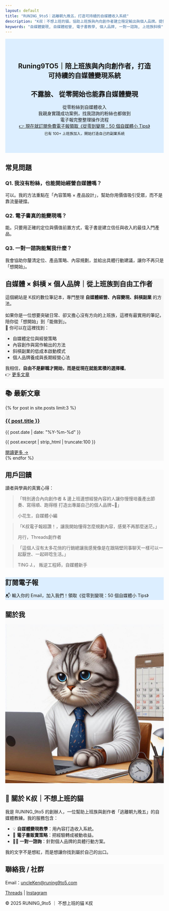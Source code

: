 ```yaml
---
layout: default
title: "RUNING_9to5｜逃離朝九晚五，打造可持續的自媒體收入系統"
description: "K叔｜不想上班的貓，協助上班族與內向創作者建立穩定輸出與個人品牌。提供自媒體變現教學、電子書販賣與一對一諮詢服務。"
keywords: "自媒體變現, 自媒體經營, 電子書教學, 個人品牌, 一對一諮詢, 上班族斜槓"
---
```



  <!-- Breadcrumb Schema -->
  <script type="application/ld+json">
  {
    "@context": "https://schema.org",
    "@type": "BreadcrumbList",
    "itemListElement": [
      { "@type": "ListItem", "position": 1, "name": "首頁", "item": "https://runing9to5.com" },
      { "@type": "ListItem", "position": 2, "name": "文章", "item": "https://runing9to5.com/articles/" }
    ]
  }
  </script>

  <!-- Author Schema -->
  <script type="application/ld+json">
  {
    "@context": "https://schema.org",
    "@type": "Person",
    "name": "K叔｜不想上班的貓",
    "description": "自媒體變現教練，協助上班族與內向創作者打造可持續的自媒體收入系統。",
    "url": "https://runing9to5.com",
    "sameAs": [
      "https://www.threads.net/@runing_9to5",
      "https://www.instagram.com/runing_9to5/"
    ],
    "knowsAbout": ["自媒體經營", "內容變現", "電子書製作", "個人品牌打造"]
  }
  </script>
</head>

<body>
<!-- SEO 短版 Hero 區 -->
<section class="hero" style="background:#dceeff; padding:40px;text-align:center;">
  <h1>Runing9TO5｜陪上班族與內向創作者，打造可持續的自媒體變現系統</h1>
  <h2>不露臉、 從零開始也能靠自媒體變現</h2>
  <p>從零粉絲到自媒體收入<br>
    我親身實踐成功案例，找我諮詢的粉絲也都做到<br>
    電子報完整整理操作流程<br>
   <a href="#subscribe" class="btn-external" style="margin-bottom:30px;">👉 現在就訂閱免費電子報領取《從零到變現：50 個自媒體小 Tips》</a>
  <br>
  <small>已有 100+ 上班族加入，開始打造自己的副業系統</small>
  </p>
 
</section>
<!-- FAQ 區 -->
  <section class="card-section animate-section">
    <h2>常見問題</h2>
    <div class="faq-item">
      <h3>Q1. 我沒有粉絲，也能開始經營自媒體嗎？</h3>
      <p>可以。我的方法重點在「內容策略 × 產品設計」，幫助你用價值吸引受眾，而不是靠流量硬撐。</p>
    </div>
    <div class="faq-item">
      <h3>Q2. 電子書真的能變現嗎？</h3>
      <p>能。只要用正確的定位與價值前置方式，電子書是建立信任與收入的最佳入門產品。</p>
    </div>
    <div class="faq-item">
      <h3>Q3. 一對一諮詢能幫我什麼？</h3>
      <p>我會協助你釐清定位、產品策略、內容規劃，並給出具體行動建議，讓你不再只是「想開始」。</p>
    </div>
  </section>
<!-- SEO 長文區 -->
<section class="card-section animate-section" style="background:#f7f7f7;">
  <h2 class="slide-in">自媒體 × 斜槓 × 個人品牌｜從上班族到自由工作者</h2>
  <p class="slide-in">
    這個網站是 K叔的數位筆記本，專門整理 <b>自媒體經營、內容變現、斜槓副業</b> 的方法。<br><br>
    如果你是一位想要突破日常、卻又擔心沒有方向的上班族，這裡有最實用的筆記，陪你從「想開始」到「能做到」。<br>
    📌 你可以在這裡找到：  
  </p>
  <ul class="slide-in">
    <li>自媒體定位與經營策略</li>
    <li>內容創作與寫作輸出的方法</li>
    <li>斜槓副業的低成本啟動模式</li>
    <li>個人品牌養成與長期經營心法</li>
  </ul>
  <p class="slide-in">
    我相信，<b>自由不是辭職才開始，而是從現在就能累積的選擇權</b>。<br>
    👉  <a href="https://runing9to5.com/articles/">更多文章</a>
  </p>
</section>


<!-- 最新文章區 -->
<section class="card-section" style="background:#f7f7f7;">
  <h2>📚 最新文章</h2>

  {% for post in site.posts limit:3 %}
    <div class="card-section-1">
      <h3><a href="{{ post.url }}">{{ post.title }}</a></h3>
      <p class="post-date">{{ post.date | date: "%Y-%m-%d" }}</p>
      <p class="post-excerpt">{{ post.excerpt | strip_html | truncate:100 }}</p>
      <a href="{{ post.url }}" class="read-more">閱讀更多 →</a>
    </div>
  {% endfor %}

</section>

<!-- 用戶回饋區 -->
<section class="card-section animate-section" style="background:#FAFAFA;">
  <h2 class="slide-in">用戶回饋</h2>
  <p class="slide-in">讀者與學員的真實心得：</p>

  <div class="testimonial slide-in">
    <blockquote>「特別適合內向創作者 & 邊上班邊想經營內容的人讓你慢慢培養產出節奏、寫得順、跑得穩
打造出專屬自己的個人品牌~💪」
      <p>小花生，自媒體小編</p>
    </blockquote>
  </div>

  <div class="testimonial slide-in">
    <blockquote>「K叔電子報超讚！，讓我開始懂得怎麼規劃內容，感覺不再那麼迷茫。」
      <p>月行，Threads創作者</p>
    </blockquote>
  </div>

  <div class="testimonial slide-in">
    <blockquote>「這個人沒有太多花俏的行銷總讓我感覺像是在跟隔壁同事聊天一樣可以一起厭世、一起碎唸生活。」
      <p> TING J.， 叛逆工程師，自媒體新手</p>
    </blockquote>
  </div>
</section>

<!-- 電子報 -->
<section class="card-section" style="background:#dceeff;" id="subscribe">
  <h2>訂閱電子報</h2>
  <p>📬 輸入你的 Email，加入我們！領取《從零到變現：50 個自媒體小 Tips》</p>
  <div class="newsletter-box">
    <script async data-uid="49e70b7c7c" src="https://ken-66.kit.com/49e70b7c7c/index.js"></script>
  </div>
</section>

 <!-- 關於我區 -->
 <section class="card-section" style="background:#FAFAFA;"> <h2>關於我</h2> <img src="/assets/images/me.jpeg" alt="我的大頭照" class="about-img">
    <h2>👋 關於 K叔｜不想上班的貓</h2>
    <p>我是 RUNING_9to5 的創辦人，一位幫助上班族與創作者「逃離朝九晚五」的自媒體教練。我的服務包含：</p>
    <ul>
      <li>💡 <strong>自媒體變現教學</strong>：用內容打造收入系統。</li>
      <li>📘 <strong>電子書販賣策略</strong>：把經驗轉成被動收益。</li>
      <li>🧑‍💻 <strong>一對一諮詢</strong>：針對個人品牌的具體行動方案。</li>
    </ul>
    <p>我的文字不是想紅，而是想讓你找到屬於自己的出口。</p>
  </section>

<section class="card-section" style="background:#FAFAFA;">
  <h2>聯絡我 / 社群</h2>
  <p>Email：<a href="mailto:uncleKen@runing9to5.com">uncleKen@runing9to5.com</a></p>
  <p>
    <a href="https://www.threads.net/@runing_9to5" target="_blank">Threads</a> | 
    <a href="https://www.instagram.com/runing_9to5/" target="_blank">Instagram</a>
  </p>
</section>
 <footer>
    <p>© 2025 RUNING_9to5 ｜ 不想上班的貓 K叔</p>
  </footer>

<!-- JS 放在這裡 -->
<script>
document.addEventListener("DOMContentLoaded", function() {
  const sections = document.querySelectorAll(".animate-section");

  sections.forEach(section => {
    const cards = section.querySelectorAll(".slide-in");
    cards.forEach((card, i) => {
      card.classList.add(i % 2 === 0 ? "left" : "right");
    });
  });

  const observer = new IntersectionObserver(entries => {
    entries.forEach(entry => {
      if (entry.isIntersecting) {
        const cards = entry.target.querySelectorAll(".slide-in");
        cards.forEach((card, index) => {
          setTimeout(() => card.classList.add("show"), index * 180);
        });
        observer.unobserve(entry.target);
      }
    });
  }, { threshold: 0.15 });

  sections.forEach(section => observer.observe(section));
});
</script>
